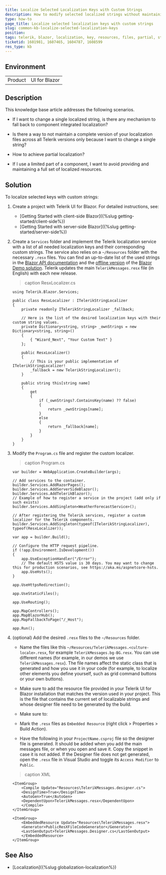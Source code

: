 ```yaml
---
title: Localize Selected Localization Keys with Custom Strings
description: How to modify selected localized strings without maintaining the complete version of the localization resource files
type: how-to
page_title: Localize selected localization keys with custom strings
slug: common-kb-localize-selected-localization-keys
position:
tags: telerik, blazor, localization, key, resources, files, partial, string
ticketid: 1601981, 1607465, 1604787, 1608599
res_type: kb
---
```


## Environment

<table>
    <tbody>
        <tr>
            <td>Product</td>
            <td>UI for Blazor</td>
        </tr>
    </tbody>
</table>

## Description

This knowledge base article addresses the following scenarios.

* If I want to change a single localized string, is there any mechanism to fall back to component integrated localization? 

* Is there a way to not maintain a complete version of your localization files across all Telerik versions only because I want to change a single string? 

* How to achieve partial localization? 

* If I use a limited part of a component, I want to avoid providing and maintaining a full set of localized resources.

## Solution

To localize selected keys with custom strings:

1. Create a project with Telerik UI for Blazor. For detailed instructions, see:
    * [Getting Started with client-side Blazor]({%slug getting-started/client-side%})
    * [Getting Started with server-side Blazor]({%slug getting-started/server-side%})
2. Create a `Services` folder and implement the Telerik localization service with a list of all needed localization keys and their corresponding custom strings. The service also relies on a `~/Resources` folder with the necessary `.resx` files. You can find an up-to-date list of the used strings in the [Blazor API documentation](/blazor-ui/api/Telerik.Blazor.Resources.Messages) and the [offline version](https://www.telerik.com/account/my-downloads) of the [Blazor Demo solution](https://demos.telerik.com/blazor-ui). Telerik updates the main `TelerikMessages.resx` file (in English) with each new release.
    >caption ResxLocalizer.cs
    
    <div class="skip-repl"></div>

    ````RAZOR
    using Telerik.Blazor.Services;

    public class ResxLocalizer : ITelerikStringLocalizer
    {
        private readonly ITelerikStringLocalizer _fallback;

        // Here is the list of the desired localization keys with their custom string values.
        private Dictionary<string, string> _ownStrings = new Dictionary<string, string>()
        {
            { "Wizard_Next", "Your Custom Text" }
        };

        public ResxLocalizer()
        {
            // This is your public implementation of ITelerikStringLocalizer!
            _fallback = new TelerikStringLocalizer();
        }

        public string this[string name]
        {
            get
            {
                if (_ownStrings?.ContainsKey(name) ?? false)
                {
                    return _ownStrings[name];
                }
                else
                {
                    return _fallback[name];
                }
            }
        }
    }
    ````
3. Modify the `Program.cs` file and register the custom localizer.
    >caption Program.cs

    <div class="skip-repl"></div>

    ````RAZOR
    var builder = WebApplication.CreateBuilder(args);

    // Add services to the container.
    builder.Services.AddRazorPages();
    builder.Services.AddServerSideBlazor();
    builder.Services.AddTelerikBlazor();
    // Example of how to register a service in the project (add only if such exists)
    builder.Services.AddSingleton<WeatherForecastService>();

    // After registering the Telerik services, register a custom localizer for the Telerik components.
    builder.Services.AddSingleton(typeof(ITelerikStringLocalizer), typeof(ResxLocalizer));

    var app = builder.Build();

    // Configure the HTTP request pipeline.
    if (!app.Environment.IsDevelopment())
    {
        app.UseExceptionHandler("/Error");
        // The default HSTS value is 30 days. You may want to change this for production scenarios, see https://aka.ms/aspnetcore-hsts.
        app.UseHsts();
    }

    app.UseHttpsRedirection();

    app.UseStaticFiles();

    app.UseRouting();

    app.MapControllers();
    app.MapBlazorHub();
    app.MapFallbackToPage("/_Host");

    app.Run();
    ````
4. (optional) Add the desired `.resx` files to the `~/Resources` folder.

    * Name the files like this `~/Resources/TelerikMessages.<culture-locale>.resx`, for example `TelerikMessages.bg-BG.resx`. You can use different names (for example, in our demos we use `TelerikMessages.resx`). The file names affect the static class that is generated and how you use it in your code (for example, to localize other elements you define yourself, such as grid command buttons or your own buttons).

    * Make sure to add the resource file provided in your Telerik UI for Blazor installation that matches the version used in your project. This is the file that contains the current set of localizable strings and whose designer file need to be generated by the build.

    * Make sure to:

    * Mark the `.resx` files as `Embedded Resource` (right click > Properties > Build Action).
    * Have the following in your `ProjectName.csproj` file so the designer file is generated. It should be added when you add the main messages file, or when you open and save it. Copy the snippet in case it is not added. If the Designer file does not get generated, open the `.resx` file in Visual Studio and toggle its `Access Modifier` to `Public`.
    >caption XML

    <div class="skip-repl"></div>

    ````RAZOR
    <ItemGroup>
        <Compile Update="Resources\TelerikMessages.designer.cs">
        <DesignTime>True</DesignTime>
        <AutoGen>True</AutoGen>
        <DependentUpon>TelerikMessages.resx</DependentUpon>
        </Compile>
    </ItemGroup>

    <ItemGroup>
        <EmbeddedResource Update="Resources\TelerikMessages.resx">
        <Generator>PublicResXFileCodeGenerator</Generator>
        <LastGenOutput>TelerikMessages.Designer.cs</LastGenOutput>
        </EmbeddedResource>
    </ItemGroup>
    ````

## See Also

* [Localization]({%slug globalization-localization%})
